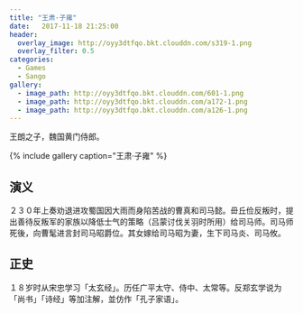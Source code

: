 ```yaml
---
title: "王肃·子雍"
date:   2017-11-18 21:25:00
header:
  overlay_image: http://oyy3dtfqo.bkt.clouddn.com/s319-1.png
  overlay_filter: 0.5
categories:
  - Games
  - Sango
gallery:
  - image_path: http://oyy3dtfqo.bkt.clouddn.com/601-1.png
  - image_path: http://oyy3dtfqo.bkt.clouddn.com/a172-1.png
  - image_path: http://oyy3dtfqo.bkt.clouddn.com/a126-1.png
---
```


王朗之子，魏国黄门侍郎。

{% include gallery caption="王肃·子雍" %}

## 演义

２３０年上奏劝退进攻蜀国因大雨而身陷苦战的曹真和司马懿。毌丘俭反叛时，提出善待反叛军的家族以降低士气的策略（吕蒙讨伐关羽时所用）给司马师。司马师死後，向曹髦进言封司马昭爵位。其女嫁给司马昭为妻，生下司马炎、司马攸。

## 正史

１８岁时从宋忠学习「太玄经」。历任广平太守、侍中、太常等。反郑玄学说为「尚书」「诗经」等加注解，並仿作「孔子家语」。